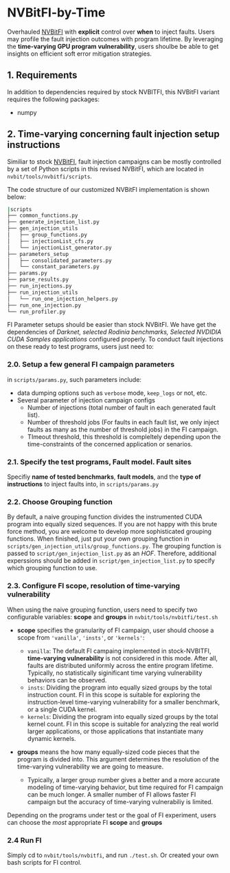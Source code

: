 # NVBitFI-by-Time
Overhauled [NVBitFI](https://github.com/NVlabs/nvbitfi) with **explicit** control over **when** to inject faults. Users may profile the fault injection outcomes with program lifetime. 
By leveraging the **time-varying GPU program vulnerability**, users shoulbe be able to get insights on efficient soft error mitigation strategies.

## 1. Requirements
In addition to dependencies required by stock NVBITFI, this NVBitFI variant requires the following packages:
* numpy

## 2. Time-varying concerning fault injection setup instructions

Similiar to stock [NVBitFI](https://github.com/NVlabs/nvbitfi), fault injection campaigns can be mostly controlled by a set of Python scripts in this revised NVBitFI, which are located in ```nvbit/tools/nvbitfi/scripts```. 

The code structure of our customized NVBitFI implementation is shown below: 

```bash
|scripts
├── common_functions.py
├── generate_injection_list.py
├── gen_injection_utils
│   ├── group_functions.py
│   ├── injectionList_cfs.py
│   └── injectionList_generator.py
├── parameters_setup
│   ├── consolidated_parameters.py
│   └── constant_parameters.py
├── params.py
├── parse_results.py
├── run_injections.py
├── run_injection_utils
│   └── run_one_injection_helpers.py
├── run_one_injection.py
└── run_profiler.py
```

FI Parameter setups should be easier than stock NVBitFI. We have get the dependencies of *Darknet, selected Rodinia benchmarks, Selected NVDIDIA CUDA Samples applications* configured properly. To conduct fault injections on these ready to test programs, users just need to:

### 2.0. Setup a few general FI campaign parameters 
in ```scripts/params.py```, such parameters include: 
* data dumping options such as ```verbose``` mode, ```keep_logs``` or not, etc.
* Several parameter of injection campaign configs
    * Number of injections (total number of fault in each generated fault list).
    * Number of threshold jobs (For faults in each fault list, we only inject faults as many as the number of threshold jobs) in the FI campaign.
    * TImeout threshold, this threshold is compleltely depending upon the time-constraints of the concerned application or senarios. 

### 2.1. Specify the test programs, Fault model. Fault sites
Specifiy **name of tested benchmarks**, **fault models**, and the **type of instructions** to inject faults into, in ```scripts/params.py``` 

### 2.2. Choose Grouping function
By default, a naive grouping function divides the instrumented CUDA program into equally sized sequences. If you are not happy with this brute force method, you are welcome to develop more sophisticated grouping functions. When finished, just put your own grouping function in ```scripts/gen_injection_utils/group_functions.py```. The grouping function is passed to ```script/gen_injection_list.py``` as an *HOF*. Therefore, additional experssions should be added in ```script/gen_injection_list.py``` to specify which grouping function to use.

### 2.3. Configure FI scope, resolution of time-varying vulnerability
When using the naive grouping function, users need to specify two configurable variables: **scope** and **groups** in ```nvbit/tools/nvbitfi/test.sh```
*  **scope** specifies the granularity of FI campaign, user should choose a scope from ```'vanilla'```, ```'insts'```, or ```'kernels'```:
    * ```vanilla```: The default FI campaing implemented in stock-NVBITFI, **time-varying vulnerability** is not considered in this mode. After all, faults are distributed uniformly across the entire program lifetime. Typically, no statistically siginificant time varying vulnerability behaviors can be observed. 
    * ```insts```: Dividing the program into equally sized groups by the total instruction count. FI in this scope is suitable for exploring the instruction-level time-varying vulnerability for a smaller benchmark, or a single CUDA kernel.
    * ```kernels```: Dividing the program into equally sized groups by the total kernel count. FI in this scope is suitable for analyzing the real world larger applications, or those applications that instantiate many dynamic kernels.

* **groups** means the how many equally-sized code pieces that the program is divided into. This argument determines the resolution of the time-varying vulnerability we are going to measure. 
    * Typically, a larger group number gives a better and a more accurate modeling of time-varying behavior, but time required for FI campaign can be much longer. A smaller number of FI allows faster FI campaign but the accuracy of time-varying vulnerabiliy is limited.  

Depending on the programs under test or the goal of FI experiment, users can choose the *most* appropriate FI **scope** and **groups**

### 2.4 Run FI
Simply cd to ```nvbit/tools/nvbitfi```, and run ```./test.sh```. Or created your own bash scripts for FI control. 





